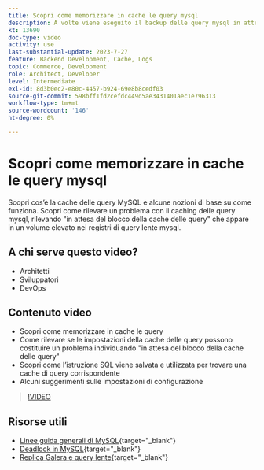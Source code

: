 ```yaml
---
title: Scopri come memorizzare in cache le query mysql
description: A volte viene eseguito il backup delle query mysql in attesa di un blocco. Questo tutorial spiega cosa è il caching delle query e alcuni consigli per le impostazioni in caso di problemi.
kt: 13690
doc-type: video
activity: use
last-substantial-update: 2023-7-27
feature: Backend Development, Cache, Logs
topic: Commerce, Development
role: Architect, Developer
level: Intermediate
exl-id: 8d3b0ec2-e80c-4457-b924-69e8b8cedf03
source-git-commit: 598bff1fd2cefdc449d5ae3431401aec1e796313
workflow-type: tm+mt
source-wordcount: '146'
ht-degree: 0%

---
```


# Scopri come memorizzare in cache le query mysql

Scopri cos’è la cache delle query MySQL e alcune nozioni di base su come funziona. Scopri come rilevare un problema con il caching delle query mysql, rilevando &quot;in attesa del blocco della cache delle query&quot; che appare in un volume elevato nei registri di query lente mysql.

## A chi serve questo video?

- Architetti
- Sviluppatori
- DevOps

## Contenuto video

- Scopri come memorizzare in cache le query
- Come rilevare se le impostazioni della cache delle query possono costituire un problema individuando &quot;in attesa del blocco della cache delle query&quot;
- Scopri come l’istruzione SQL viene salvata e utilizzata per trovare una cache di query corrispondente
- Alcuni suggerimenti sulle impostazioni di configurazione

>[!VIDEO](https://video.tv.adobe.com/v/3422015?learn=on)

## Risorse utili

- [Linee guida generali di MySQL](https://experienceleague.adobe.com/docs/commerce-operations/installation-guide/prerequisites/database-server/mysql.html?lang=it){target="_blank"}
- [Deadlock in MySQL](https://experienceleague.adobe.com/docs/commerce-knowledge-base/kb/troubleshooting/database/deadlocks-in-mysql.html?lang=it){target="_blank"}
- [Replica Galera e query lente](https://experienceleague.adobe.com/docs/commerce-learn/tutorials/backend-development/galera-db-slow-replication.html?lang=it){target="_blank"}
